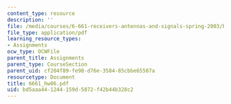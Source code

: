 ```yaml
---
content_type: resource
description: ''
file: /media/courses/6-661-receivers-antennas-and-signals-spring-2003/bd5aaa441244159d5872f42b44b328c2_6661_hw06.pdf
file_type: application/pdf
learning_resource_types:
- Assignments
ocw_type: OCWFile
parent_title: Assignments
parent_type: CourseSection
parent_uid: cf204f89-fe98-d76e-3584-85cbbe65507a
resourcetype: Document
title: 6661_hw06.pdf
uid: bd5aaa44-1244-159d-5872-f42b44b328c2
---
```

